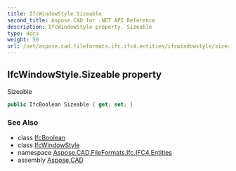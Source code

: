 ```yaml
---
title: IfcWindowStyle.Sizeable
second_title: Aspose.CAD for .NET API Reference
description: IfcWindowStyle property. Sizeable
type: docs
weight: 50
url: /net/aspose.cad.fileformats.ifc.ifc4.entities/ifcwindowstyle/sizeable/
---
```

## IfcWindowStyle.Sizeable property

Sizeable

```csharp
public IfcBoolean Sizeable { get; set; }
```

### See Also

* class [IfcBoolean](../../../aspose.cad.fileformats.ifc.ifc4.types/ifcboolean/)
* class [IfcWindowStyle](../)
* namespace [Aspose.CAD.FileFormats.Ifc.IFC4.Entities](../../ifcwindowstyle/)
* assembly [Aspose.CAD](../../../)


